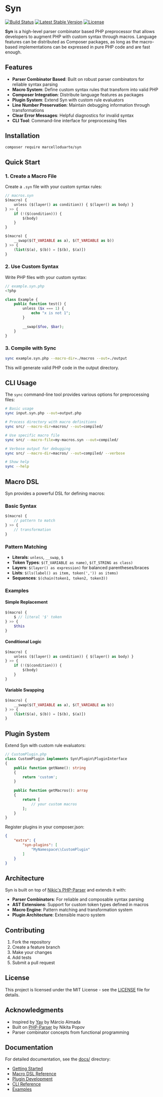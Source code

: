 # Syn

[![Build Status](https://github.com/marcelloduarte/syn/workflows/CI/badge.svg)](https://github.com/marcelloduarte/syn/actions)
[![Latest Stable Version](https://poser.pugx.org/marcelloduarte/syn/v/stable)](https://packagist.org/packages/marcelloduarte/syn)
[![License](https://poser.pugx.org/marcelloduarte/syn/license)](https://packagist.org/packages/marcelloduarte/syn)

**Syn** is a high-level parser combinator based PHP preprocessor that allows developers to augment PHP with custom syntax through macros. Language features can be distributed as Composer packages, as long as the macro-based implementations can be expressed in pure PHP code and are fast enough.

## Features

- **Parser Combinator Based**: Built on robust parser combinators for reliable syntax parsing
- **Macro System**: Define custom syntax rules that transform into valid PHP
- **Composer Integration**: Distribute language features as packages
- **Plugin System**: Extend Syn with custom rule evaluators
- **Line Number Preservation**: Maintain debugging information through transformations
- **Clear Error Messages**: Helpful diagnostics for invalid syntax
- **CLI Tool**: Command-line interface for preprocessing files

## Installation

```bash
composer require marcelloduarte/syn
```

## Quick Start

### 1. Create a Macro File

Create a `.syn` file with your custom syntax rules:

```php
// macros.syn
$(macro) {
    unless ($(layer() as condition)) { $(layer() as body) }
} >> {
    if (!($(condition))) {
        $(body)
    }
}

$(macro) {
    __swap($(T_VARIABLE as a), $(T_VARIABLE as b))
} >> {
    (list($(a), $(b)) = [$(b), $(a)])
}
```

### 2. Use Custom Syntax

Write PHP files with your custom syntax:

```php
// example.syn.php
<?php

class Example {
    public function test() {
        unless ($x === 1) {
            echo "x is not 1";
        }
        
        __swap($foo, $bar);
    }
}
```

### 3. Compile with Sync

```bash
sync example.syn.php --macro-dir=./macros --out=./output
```

This will generate valid PHP code in the output directory.

## CLI Usage

The `sync` command-line tool provides various options for preprocessing files:

```bash
# Basic usage
sync input.syn.php --out=output.php

# Process directory with macro definitions
sync src/ --macro-dir=macros/ --out=compiled/

# Use specific macro file
sync src/ --macro-file=my-macros.syn --out=compiled/

# Verbose output for debugging
sync src/ --macro-dir=macros/ --out=compiled/ --verbose

# Show help
sync --help
```

## Macro DSL

Syn provides a powerful DSL for defining macros:

### Basic Syntax

```php
$(macro) {
    // pattern to match
} >> {
    // transformation
}
```

### Pattern Matching

- **Literals**: `unless`, `__swap`, `$`
- **Token Types**: `$(T_VARIABLE as name)`, `$(T_STRING as class)`
- **Layers**: `$(layer() as expression)` for balanced parentheses/braces
- **Lists**: `$(ls(label() as item, token(',')) as items)`
- **Sequences**: `$(chain(token1, token2, token3))`

### Examples

#### Simple Replacement

```php
$(macro) {
    $ // literal '$' token
} >> {
    $this
}
```

#### Conditional Logic

```php
$(macro) {
    unless ($(layer() as condition)) { $(layer() as body) }
} >> {
    if (!($(condition))) {
        $(body)
    }
}
```

#### Variable Swapping

```php
$(macro) {
    __swap($(T_VARIABLE as a), $(T_VARIABLE as b))
} >> {
    (list($(a), $(b)) = [$(b), $(a)])
}
```

## Plugin System

Extend Syn with custom rule evaluators:

```php
// CustomPlugin.php
class CustomPlugin implements Syn\Plugin\PluginInterface
{
    public function getName(): string
    {
        return 'custom';
    }
    
    public function getMacros(): array
    {
        return [
            // your custom macros
        ];
    }
}
```

Register plugins in your composer.json:

```json
{
    "extra": {
        "syn-plugins": [
            "MyNamespace\\CustomPlugin"
        ]
    }
}
```

## Architecture

Syn is built on top of [Nikic's PHP-Parser](https://github.com/nikic/PHP-Parser) and extends it with:

- **Parser Combinators**: For reliable and composable syntax parsing
- **AST Extensions**: Support for custom token types defined in macros
- **Macro Engine**: Pattern matching and transformation system
- **Plugin Architecture**: Extensible macro system

## Contributing

1. Fork the repository
2. Create a feature branch
3. Make your changes
4. Add tests
5. Submit a pull request

## License

This project is licensed under the MIT License - see the [LICENSE](LICENSE) file for details.

## Acknowledgments

- Inspired by [Yay](https://github.com/marcioAlmada/yay) by Márcio Almada
- Built on [PHP-Parser](https://github.com/nikic/PHP-Parser) by Nikita Popov
- Parser combinator concepts from functional programming

## Documentation

For detailed documentation, see the [docs/](docs/) directory:

- [Getting Started](docs/getting-started.md)
- [Macro DSL Reference](docs/macro-dsl.md)
- [Plugin Development](docs/plugins.md)
- [CLI Reference](docs/cli.md)
- [Examples](docs/examples.md) 